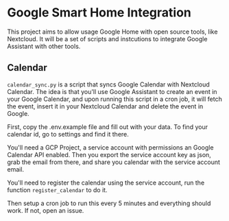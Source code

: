 # Google Smart Home Integration

This project aims to allow usage Google Home with open source tools, like Nextcloud.
It will be a set of scripts and instcutions to integrate Google Assistant with other tools.

## Calendar

`calendar_sync.py` is a script that syncs Google Calendar with Nextcloud Calendar. The idea is that
you'll use Google Assistant to create an event in your Google Calendar, and upon running this script
in a cron job, it will fetch the event, insert it in your Nextcloud Calendar and delete the event in Google.

First, copy the .env.example file and fill out with your data. To find your calendar id, go to settings and
find it there.

You'll need a GCP Project, a service account with permissions an Google Calendar API enabled. Then you export
the service account key as json, grab the email from there, and share you calendar with the service account
email.

You'll need to register the calendar using the service account, run the function `register_calendar` to do it.

Then setup a cron job to run this every 5 minutes and everything should work. If not, open an issue.
